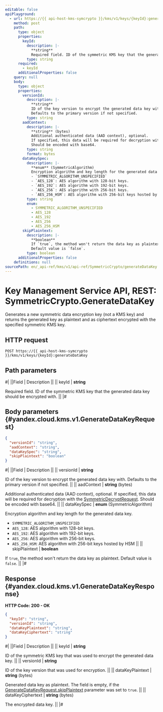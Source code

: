 ```yaml
---
editable: false
apiPlayground:
  - url: https://{{ api-host-kms-symcrypto }}/kms/v1/keys/{keyId}:generateDataKey
    method: post
    path:
      type: object
      properties:
        keyId:
          description: |-
            **string**
            Required field. ID of the symmetric KMS key that the generated data key should be encrypted with.
          type: string
      required:
        - keyId
      additionalProperties: false
    query: null
    body:
      type: object
      properties:
        versionId:
          description: |-
            **string**
            ID of the key version to encrypt the generated data key with.
            Defaults to the primary version if not specified.
          type: string
        aadContext:
          description: |-
            **string** (bytes)
            Additional authenticated data (AAD context), optional.
            If specified, this data will be required for decryption with the [SymmetricDecryptRequest](/docs/kms/api-ref/SymmetricCrypto/decrypt#yandex.cloud.kms.v1.SymmetricDecryptRequest).
            Should be encoded with base64.
          type: string
          format: bytes
        dataKeySpec:
          description: |-
            **enum** (SymmetricAlgorithm)
            Encryption algorithm and key length for the generated data key.
            - `SYMMETRIC_ALGORITHM_UNSPECIFIED`
            - `AES_128`: AES algorithm with 128-bit keys.
            - `AES_192`: AES algorithm with 192-bit keys.
            - `AES_256`: AES algorithm with 256-bit keys.
            - `AES_256_HSM`: AES algorithm with 256-bit keys hosted by HSM
          type: string
          enum:
            - SYMMETRIC_ALGORITHM_UNSPECIFIED
            - AES_128
            - AES_192
            - AES_256
            - AES_256_HSM
        skipPlaintext:
          description: |-
            **boolean**
            If `true`, the method won't return the data key as plaintext.
            Default value is `false`.
          type: boolean
      additionalProperties: false
    definitions: null
sourcePath: en/_api-ref/kms/v1/api-ref/SymmetricCrypto/generateDataKey.md
---
```


# Key Management Service API, REST: SymmetricCrypto.GenerateDataKey

Generates a new symmetric data encryption key (not a KMS key) and returns
the generated key as plaintext and as ciphertext encrypted with the specified symmetric KMS key.

## HTTP request

```
POST https://{{ api-host-kms-symcrypto }}/kms/v1/keys/{keyId}:generateDataKey
```

## Path parameters

#|
||Field | Description ||
|| keyId | **string**

Required field. ID of the symmetric KMS key that the generated data key should be encrypted with. ||
|#

## Body parameters {#yandex.cloud.kms.v1.GenerateDataKeyRequest}

```json
{
  "versionId": "string",
  "aadContext": "string",
  "dataKeySpec": "string",
  "skipPlaintext": "boolean"
}
```

#|
||Field | Description ||
|| versionId | **string**

ID of the key version to encrypt the generated data key with.
Defaults to the primary version if not specified. ||
|| aadContext | **string** (bytes)

Additional authenticated data (AAD context), optional.
If specified, this data will be required for decryption with the [SymmetricDecryptRequest](/docs/kms/api-ref/SymmetricCrypto/decrypt#yandex.cloud.kms.v1.SymmetricDecryptRequest).
Should be encoded with base64. ||
|| dataKeySpec | **enum** (SymmetricAlgorithm)

Encryption algorithm and key length for the generated data key.

- `SYMMETRIC_ALGORITHM_UNSPECIFIED`
- `AES_128`: AES algorithm with 128-bit keys.
- `AES_192`: AES algorithm with 192-bit keys.
- `AES_256`: AES algorithm with 256-bit keys.
- `AES_256_HSM`: AES algorithm with 256-bit keys hosted by HSM ||
|| skipPlaintext | **boolean**

If `true`, the method won't return the data key as plaintext.
Default value is `false`. ||
|#

## Response {#yandex.cloud.kms.v1.GenerateDataKeyResponse}

**HTTP Code: 200 - OK**

```json
{
  "keyId": "string",
  "versionId": "string",
  "dataKeyPlaintext": "string",
  "dataKeyCiphertext": "string"
}
```

#|
||Field | Description ||
|| keyId | **string**

ID of the symmetric KMS key that was used to encrypt the generated data key. ||
|| versionId | **string**

ID of the key version that was used for encryption. ||
|| dataKeyPlaintext | **string** (bytes)

Generated data key as plaintext.
The field is empty, if the [GenerateDataKeyRequest.skipPlaintext](#yandex.cloud.kms.v1.GenerateDataKeyRequest) parameter
was set to `true`. ||
|| dataKeyCiphertext | **string** (bytes)

The encrypted data key. ||
|#